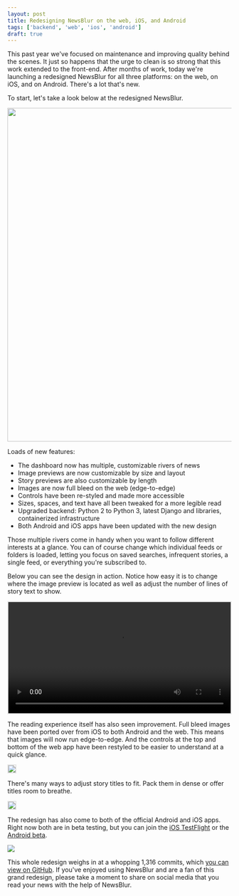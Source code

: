 ```yaml
---
layout: post
title: Redesigning NewsBlur on the web, iOS, and Android
tags: ['backend', 'web', 'ios', 'android']
draft: true
---
```

This past year we've focused on maintenance and improving quality behind the scenes. It just so happens that the urge to clean is so strong that this work extended to the front-end. After months of work, today we're launching a redesigned NewsBlur for all three platforms: on the web, on iOS, and on Android. There's a lot that's new.

To start, let's take a look below at the redesigned NewsBlur.

<img src="/assets/redesign-web.png" style="width: 750px;">

Loads of new features:

 * The dashboard now has multiple, customizable rivers of news
 * Image previews are now customizable by size and layout
 * Story previews are also customizable by length
 * Images are now full bleed on the web (edge-to-edge)
 * Controls have been re-styled and made more accessible
 * Sizes, spaces, and text have all been tweaked for a more legible read
 * Upgraded backend: Python 2 to Python 3, latest Django and libraries, containerized infrastructure
 * Both Android and iOS apps have been updated with the new design

Those multiple rivers come in handy when you want to follow different interests at a glance. You can of course change which individual feeds or folders is loaded, letting you focus on saved searches, infrequent stories, a single feed, or everything you're subscribed to.

Below you can see the design in action. Notice how easy it is to change where the image preview is located as well as adjust the number of lines of story text to show.

<p>
    <video autoplay loop playsinline width="500" style="width: 500px;border: 2px solid rgba(0,0,0,0.1)">
        <source src="/assets/redesign-content-preview.mp4" type="video/mp4">
    </video>
</p>

The reading experience itself has also seen improvement. Full bleed images have been ported over from iOS to both Android and the web. This means that images will now run edge-to-edge. And the controls at the top and bottom of the web app have been restyled to be easier to understand at a quick glance.

<img src="/assets/redesign-full-bleed.jpg" style="border: 2px solid rgba(0,0,0,0.1);">

There's many ways to adjust story titles to fit. Pack them in dense or offer titles room to breathe.

<img src="/assets/redesign-bottom.jpg" style="border: 2px solid rgba(0,0,0,0.1);">

The redesign has also come to both of the official Android and iOS apps. Right now both are in beta testing, but you can join the [iOS TestFlight](https://testflight.apple.com/join/hYk9WU3f) or the [Android beta](https://play.google.com/store/apps/details?id=com.newsblur&hl=en_US&gl=US).

<img src="/assets/redesign-ios-android.png" style="">

This whole redesign weighs in at a whopping 1,316 commits, which [you can view on GitHub](https://github.com/samuelclay/NewsBlur/compare/dashboard3). If you've enjoyed using NewsBlur and are a fan of this grand redesign, please take a moment to share on social media that you read your news with the help of NewsBlur. 
